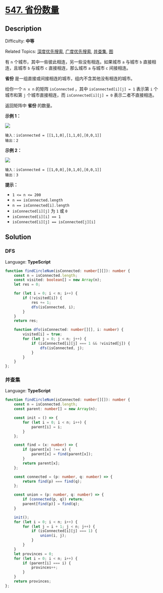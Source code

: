 # [547\. 省份数量](https://leetcode.cn/problems/number-of-provinces/)

## Description

Difficulty: **中等**  

Related Topics: [深度优先搜索](https://leetcode.cn/tag/depth-first-search/), [广度优先搜索](https://leetcode.cn/tag/breadth-first-search/), [并查集](https://leetcode.cn/tag/union-find/), [图](https://leetcode.cn/tag/graph/)

有 `n` 个城市，其中一些彼此相连，另一些没有相连。如果城市 `a` 与城市 `b` 直接相连，且城市 `b` 与城市 `c` 直接相连，那么城市 `a` 与城市 `c` 间接相连。

**省份** 是一组直接或间接相连的城市，组内不含其他没有相连的城市。

给你一个 `n x n` 的矩阵 `isConnected` ，其中 `isConnected[i][j] = 1` 表示第 `i` 个城市和第 `j` 个城市直接相连，而 `isConnected[i][j] = 0` 表示二者不直接相连。

返回矩阵中 **省份** 的数量。

**示例 1：**

![](https://assets.leetcode.com/uploads/2020/12/24/graph1.jpg)

```
输入：isConnected = [[1,1,0],[1,1,0],[0,0,1]]
输出：2
```

**示例 2：**

![](https://assets.leetcode.com/uploads/2020/12/24/graph2.jpg)

```
输入：isConnected = [[1,0,0],[0,1,0],[0,0,1]]
输出：3
```

**提示：**

* `1 <= n <= 200`
* `n == isConnected.length`
* `n == isConnected[i].length`
* `isConnected[i][j]` 为 `1` 或 `0`
* `isConnected[i][i] == 1`
* `isConnected[i][j] == isConnected[j][i]`

## Solution

### DFS

Language: **TypeScript**

```typescript
function findCircleNum(isConnected: number[][]): number {
    const n = isConnected.length;
    const visited: boolean[] = new Array(n);
    let res = 0;

    for (let i = 0; i < n; i++) {
        if (!visited[i]) {
            res += 1;
            dfs(isConnected, i);
        }
    }
    return res;

    function dfs(isConnected: number[][], i: number) {
        visited[i] = true;
        for (let j = 0; j < n; j++) {
            if (isConnected[i][j] === 1 && !visited[j]) {
                dfs(isConnected, j);
            }
        }
    }
};
```

### 并查集

Language: **TypeScript**

```typescript
function findCircleNum(isConnected: number[][]): number {
    const n = isConnected.length;
    const parent: number[] = new Array(n);

    const init = () => {
        for (let i = 0; i < n; i++) {
            parent[i] = i;
        }
    };

    const find = (x: number) => {
        if (parent[x] !== x) {
            parent[x] = find(parent[x]);
        }
        return parent[x];
    };

    const connected = (p: number, q: number) => {
        return find(p) === find(q);
    };

    const union = (p: number, q: number) => {
        if (connected(p, q)) return;
        parent[find(p)] = find(q);
    }

    init();
    for (let i = 0; i < n; i++) {
        for (let j = i + 1; j < n; j++) {
            if (isConnected[i][j] === 1) {
                union(i, j);
            }
        }
    }
    let provinces = 0;
    for (let i = 0; i < n; i++) {
        if (parent[i] === i) {
            provinces++;
        }
    }
    return provinces;
};
```
